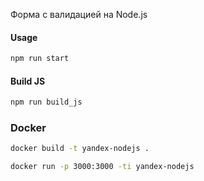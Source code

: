 Форма с валидацией на Node.js

#### Usage

```javascript
npm run start
```

#### Build JS

```javascript
npm run build_js
```

### Docker

```bash
docker build -t yandex-nodejs .

docker run -p 3000:3000 -ti yandex-nodejs
```

